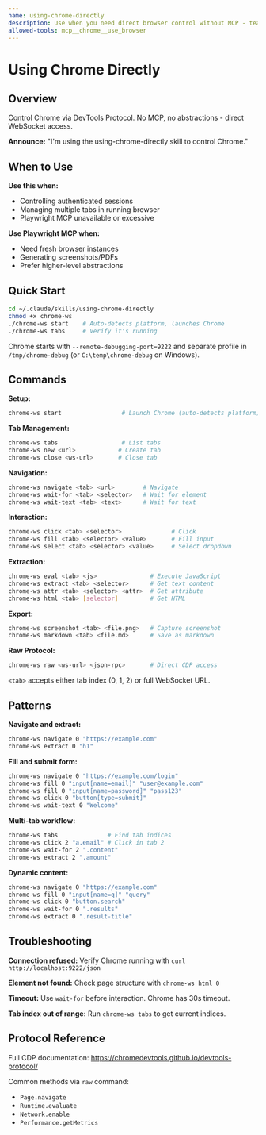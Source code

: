 ```yaml
---
name: using-chrome-directly
description: Use when you need direct browser control without MCP - teaches Chrome DevTools Protocol for controlling existing browser sessions, multi-tab management, form automation, and content extraction via lightweight chrome-ws tool
allowed-tools: mcp__chrome__use_browser
---
```


# Using Chrome Directly

## Overview

Control Chrome via DevTools Protocol. No MCP, no abstractions - direct WebSocket access.

**Announce:** "I'm using the using-chrome-directly skill to control Chrome."

## When to Use

**Use this when:**
- Controlling authenticated sessions
- Managing multiple tabs in running browser
- Playwright MCP unavailable or excessive

**Use Playwright MCP when:**
- Need fresh browser instances
- Generating screenshots/PDFs
- Prefer higher-level abstractions

## Quick Start

```bash
cd ~/.claude/skills/using-chrome-directly
chmod +x chrome-ws
./chrome-ws start    # Auto-detects platform, launches Chrome
./chrome-ws tabs     # Verify it's running
```

Chrome starts with `--remote-debugging-port=9222` and separate profile in `/tmp/chrome-debug` (or `C:\temp\chrome-debug` on Windows).

## Commands

**Setup:**
```bash
chrome-ws start                 # Launch Chrome (auto-detects platform)
```

**Tab Management:**
```bash
chrome-ws tabs                  # List tabs
chrome-ws new <url>            # Create tab
chrome-ws close <ws-url>       # Close tab
```

**Navigation:**
```bash
chrome-ws navigate <tab> <url>        # Navigate
chrome-ws wait-for <tab> <selector>   # Wait for element
chrome-ws wait-text <tab> <text>      # Wait for text
```

**Interaction:**
```bash
chrome-ws click <tab> <selector>              # Click
chrome-ws fill <tab> <selector> <value>       # Fill input
chrome-ws select <tab> <selector> <value>     # Select dropdown
```

**Extraction:**
```bash
chrome-ws eval <tab> <js>               # Execute JavaScript
chrome-ws extract <tab> <selector>      # Get text content
chrome-ws attr <tab> <selector> <attr>  # Get attribute
chrome-ws html <tab> [selector]         # Get HTML
```

**Export:**
```bash
chrome-ws screenshot <tab> <file.png>   # Capture screenshot
chrome-ws markdown <tab> <file.md>      # Save as markdown
```

**Raw Protocol:**
```bash
chrome-ws raw <ws-url> <json-rpc>       # Direct CDP access
```

`<tab>` accepts either tab index (0, 1, 2) or full WebSocket URL.

## Patterns

**Navigate and extract:**
```bash
chrome-ws navigate 0 "https://example.com"
chrome-ws extract 0 "h1"
```

**Fill and submit form:**
```bash
chrome-ws navigate 0 "https://example.com/login"
chrome-ws fill 0 "input[name=email]" "user@example.com"
chrome-ws fill 0 "input[name=password]" "pass123"
chrome-ws click 0 "button[type=submit]"
chrome-ws wait-text 0 "Welcome"
```

**Multi-tab workflow:**
```bash
chrome-ws tabs              # Find tab indices
chrome-ws click 2 "a.email" # Click in tab 2
chrome-ws wait-for 2 ".content"
chrome-ws extract 2 ".amount"
```

**Dynamic content:**
```bash
chrome-ws navigate 0 "https://example.com"
chrome-ws fill 0 "input[name=q]" "query"
chrome-ws click 0 "button.search"
chrome-ws wait-for 0 ".results"
chrome-ws extract 0 ".result-title"
```

## Troubleshooting

**Connection refused:** Verify Chrome running with `curl http://localhost:9222/json`

**Element not found:** Check page structure with `chrome-ws html 0`

**Timeout:** Use `wait-for` before interaction. Chrome has 30s timeout.

**Tab index out of range:** Run `chrome-ws tabs` to get current indices.

## Protocol Reference

Full CDP documentation: https://chromedevtools.github.io/devtools-protocol/

Common methods via `raw` command:
- `Page.navigate`
- `Runtime.evaluate`
- `Network.enable`
- `Performance.getMetrics`
